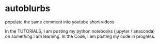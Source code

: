 # autoblurbs
populate the same comment into youtube short videos



In the TUTORIALS, I am posting my python notebooks (jupyter / anaconda) on something I am learning.
In the Code, I am posting my code in progress.
